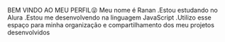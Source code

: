 BEM VINDO AO MEU PERFIL😜
Meu nome é Ranan
.Estou estudando no Alura
.Estou me desenvolvendo na linguagem JavaScript
.Utilizo esse espaço para minha organização e compartilhamento dos meu projetos desenvolvidos
